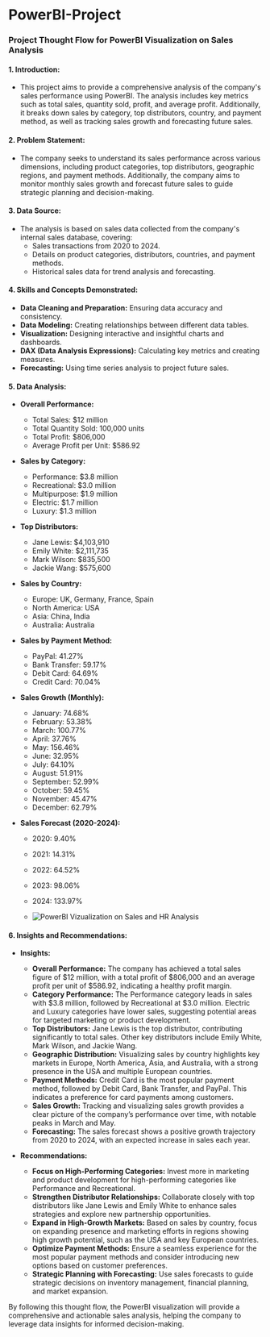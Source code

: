 # PowerBI-Project

### Project Thought Flow for PowerBI Visualization on Sales Analysis

#### 1. **Introduction:**
   - This project aims to provide a comprehensive analysis of the company's sales performance using PowerBI. The analysis includes key metrics such as total sales, quantity sold, profit, and average profit. Additionally, it breaks down sales by category, top distributors, country, and payment method, as well as tracking sales growth and forecasting future sales.

#### 2. **Problem Statement:**
   - The company seeks to understand its sales performance across various dimensions, including product categories, top distributors, geographic regions, and payment methods. Additionally, the company aims to monitor monthly sales growth and forecast future sales to guide strategic planning and decision-making.

#### 3. **Data Source:**
   - The analysis is based on sales data collected from the company's internal sales database, covering:
     - Sales transactions from 2020 to 2024.
     - Details on product categories, distributors, countries, and payment methods.
     - Historical sales data for trend analysis and forecasting.

#### 4. **Skills and Concepts Demonstrated:**
   - **Data Cleaning and Preparation:** Ensuring data accuracy and consistency.
   - **Data Modeling:** Creating relationships between different data tables.
   - **Visualization:** Designing interactive and insightful charts and dashboards.
   - **DAX (Data Analysis Expressions):** Calculating key metrics and creating measures.
   - **Forecasting:** Using time series analysis to project future sales.

#### 5. **Data Analysis:**
   - **Overall Performance:**
     - Total Sales: $12 million
     - Total Quantity Sold: 100,000 units
     - Total Profit: $806,000
     - Average Profit per Unit: $586.92

   - **Sales by Category:**
     - Performance: $3.8 million
     - Recreational: $3.0 million
     - Multipurpose: $1.9 million
     - Electric: $1.7 million
     - Luxury: $1.3 million

   - **Top Distributors:**
     - Jane Lewis: $4,103,910
     - Emily White: $2,111,735
     - Mark Wilson: $835,500
     - Jackie Wang: $575,600

   - **Sales by Country:**
     - Europe: UK, Germany, France, Spain
     - North America: USA
     - Asia: China, India
     - Australia: Australia

   - **Sales by Payment Method:**
     - PayPal: 41.27%
     - Bank Transfer: 59.17%
     - Debit Card: 64.69%
     - Credit Card: 70.04%

   - **Sales Growth (Monthly):**
     - January: 74.68%
     - February: 53.38%
     - March: 100.77%
     - April: 37.76%
     - May: 156.46%
     - June: 32.95%
     - July: 64.10%
     - August: 51.91%
     - September: 52.99%
     - October: 59.45%
     - November: 45.47%
     - December: 62.79%

   - **Sales Forecast (2020-2024):**
     - 2020: 9.40%
     - 2021: 14.31%
     - 2022: 64.52%
     - 2023: 98.06%
     - 2024: 133.97%
    
     - ![PowerBI Vizualization on Sales and HR Analysis](https://github.com/inijoy/PowerBI-Project/blob/main/MY%20ANALYSIS%20SALES%20REPORT%26HR%20REPORT.pbix)

#### 6. **Insights and Recommendations:**

   - **Insights:**
     - **Overall Performance:** The company has achieved a total sales figure of $12 million, with a total profit of $806,000 and an average profit per unit of $586.92, indicating a healthy profit margin.
     - **Category Performance:** The Performance category leads in sales with $3.8 million, followed by Recreational at $3.0 million. Electric and Luxury categories have lower sales, suggesting potential areas for targeted marketing or product development.
     - **Top Distributors:** Jane Lewis is the top distributor, contributing significantly to total sales. Other key distributors include Emily White, Mark Wilson, and Jackie Wang.
     - **Geographic Distribution:** Visualizing sales by country highlights key markets in Europe, North America, Asia, and Australia, with a strong presence in the USA and multiple European countries.
     - **Payment Methods:** Credit Card is the most popular payment method, followed by Debit Card, Bank Transfer, and PayPal. This indicates a preference for card payments among customers.
     - **Sales Growth:** Tracking and visualizing sales growth provides a clear picture of the company’s performance over time, with notable peaks in March and May.
     - **Forecasting:** The sales forecast shows a positive growth trajectory from 2020 to 2024, with an expected increase in sales each year.

   - **Recommendations:**
     - **Focus on High-Performing Categories:** Invest more in marketing and product development for high-performing categories like Performance and Recreational.
     - **Strengthen Distributor Relationships:** Collaborate closely with top distributors like Jane Lewis and Emily White to enhance sales strategies and explore new partnership opportunities.
     - **Expand in High-Growth Markets:** Based on sales by country, focus on expanding presence and marketing efforts in regions showing high growth potential, such as the USA and key European countries.
     - **Optimize Payment Methods:** Ensure a seamless experience for the most popular payment methods and consider introducing new options based on customer preferences.
     - **Strategic Planning with Forecasting:** Use sales forecasts to guide strategic decisions on inventory management, financial planning, and market expansion.

By following this thought flow, the PowerBI visualization will provide a comprehensive and actionable sales analysis, helping the company to leverage data insights for informed decision-making.
